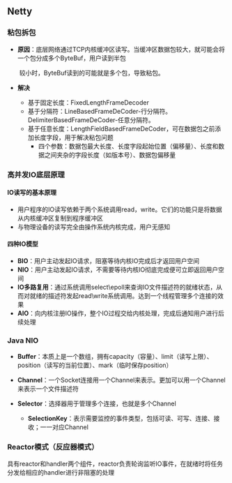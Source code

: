 ## Netty

###  粘包拆包

- **原因**：底层网络通过TCP内核缓冲区读写。当缓冲区数据包较大，就可能会将一个包分成多个ByteBuf，用户读到半包

	​	较小时，ByteBuf读到的可能就是多个包，导致粘包。

- **解决**

	- 基于固定长度：FixedLengthFrameDecoder
	- 基于分隔符：LineBasedFrameDeCoder-行分隔符。DelimiterBasedFrameDeCoder-任意分隔符。
	- 基于任意长度：LengthFieldBasedFrameDeCoder，可在数据包之前添加长度字段，用于解决粘包问题
		- 四个参数：数据包最大长度、长度字段起始位置（偏移量）、长度和数据之间夹杂的字段长度（如版本号）、数据包偏移量

### 高并发IO底层原理

#### IO读写的基本原理

- 用户程序的IO读写依赖于两个系统调用read，write。它们的功能只是将数据从内核缓冲区复制到程序缓冲区
- 与物理设备的读写完全由操作系统内核完成，用户无感知

#### 四种IO模型

- **BIO**：用户主动发起IO请求，阻塞等待内核IO完成后才返回用户空间
- **NIO**：用户主动发起IO请求，不需要等待内核IO彻底完成便可立即返回用户空间
- **IO多路复用**：通过系统调用select\epoll来查询IO文件描述符的就绪状态，从而对就绪的描述符发起read\write系统调用。达到一个线程管理多个连接的效果
- **AIO**：向内核注册IO操作，整个IO过程交给内核处理，完成后通知用户进行后续处理

### Java NIO

- **Buffer**：本质上是一个数组，拥有capacity（容量）、limit（读写上限）、position（读写的当前位置）、mark（临时保存position）

- **Channel**：一个Socket连接用一个Channel来表示。更加可以用一个Channel来表示一个文件描述符
- **Selector**：选择器用于管理多个连接，也就是多个Channel
	- **SelectionKey**：表示需要监控的事件类型，包括可读、可写、连接、接收；一一对应Channel

### Reactor模式（反应器模式）

具有reactor和handler两个组件，reactor负责轮询监听IO事件，在就绪时将任务分发给相应的handler进行非阻塞的处理

